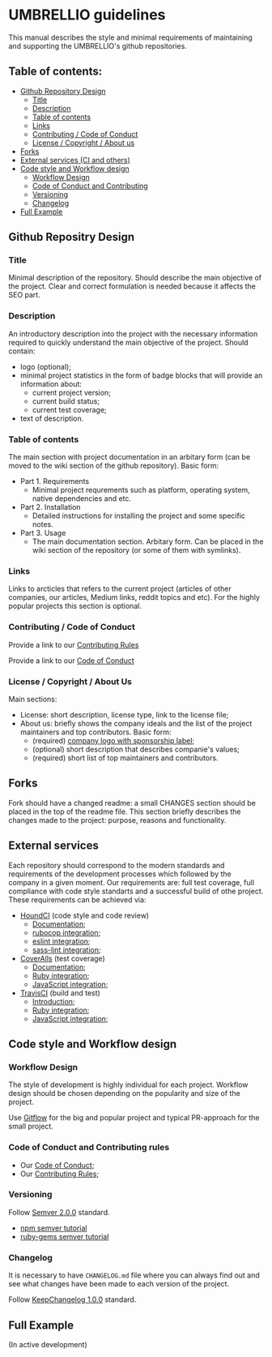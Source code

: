 # UMBRELLIO guidelines

This manual describes the style and minimal requirements of maintaining and supporting the UMBRELLIO's github repositories.

## Table of contents:

* [Github Repository Design](#github-repository-design)
  * [Title](#title)
  * [Description](#description)
  * [Table of contents](#table-of-contents)
  * [Links](#links-in-development)
  * [Contributing / Code of Conduct](#contributing-code-of-conduct)
  * [License / Copyright / About us](#license-copyright-about-us)
* [Forks](#forks)
* [External services (CI and others)](#external-services)
* [Code style and Workflow design](#code-style-and-workflow-design)
  * [Workflow Design](#workflow-design-in-development)
  * [Code of Conduct and Contributing](#code-of-conduct-and-contributing-rules)
  * [Versioning](#versioning)
  * [Changelog](#changelog)
* [Full Example](#full-example)

## Github Repositry Design

### Title

Minimal description of the repository. Should describe the main objective of the project. Clear and correct formulation is needed because it affects the SEO part.

### Description

An introductory description into the project with the necessary information required to quickly understand the main objective of the project.
Should contain:
- logo (optional);
- minimal project statistics in the form of badge blocks that will provide an information about:
  - current project version;
  - current build status;
  - current test coverage;
- text of description.

### Table of contents

The main section with project documentation in an arbitary form (can be moved to the wiki section of the github repository). Basic form:
- Part 1. Requirements
  - Minimal project requrements such as platform, operating system, native dependencies and etc.
- Part 2. Installation
  - Detailed instructions for installing the project and some specific notes.
- Part 3. Usage
  - The main documentation section. Arbitary form. Can be placed in the wiki section of the repository (or some of them with symlinks).

### Links

Links to arcticles that refers to the current project (articles of other companies, our articles, Medium links, reddit topics and etc).
For the highly popular projects this section is optional.

### Contributing / Code of Conduct

Provide a link to our [Contributing Rules](https://github.com/umbrellio/guidelines/blob/master/CONTRIBUTING.md)

Provide a link to our [Code of Conduct](https://github.com/umbrellio/guidelines/blob/master/CODE_OF_CONDUCT.md)

### License / Copyright / About Us

Main sections:
- License: short description, license type, link to the license file;
- About us: briefly shows the company ideals and the list of the project maintainers and top contributors.
  Basic form:
  - (required) [company logo with sponsorship label](https://github.com/umbrellio/Umbrellio);
  - (optional) short description that describes companie's values;
  - (required) short list of top maintainers and contributors.

## Forks

Fork should have a changed readme: a small CHANGES section should be placed in the top of the readme file.
This section briefly describes the changes made to the project: purpose, reasons and functionality.

## External services

Each repository should correspond to the modern standards and requirements of the development processes which followed by the company in a given moment. Our requirements are: full test coverage, full compliance with code style standarts and a successful build of othe project.
These requirements can be achieved via:

- [HoundCI](https://houndci.com/) (code style and code review)
  - [Documentation](https://houndci.com/configuration);
  - [rubocop integration](https://houndci.com/configuration#ruby);
  - [eslint integration](https://houndci.com/configuration#eslint);
  - [sass-lint integration](https://houndci.com/configuration#sass-lint);
- [CoverAlls](https://coveralls.io/) (test coverage)
  - [Documentation](https://docs.coveralls.io);
  - [Ruby integration](https://docs.coveralls.io/ruby-on-rails);
  - [JavaScript integration](https://docs.coveralls.io/javascript);
- [TravisCI](https://travis-ci.org/) (build and test)
  - [Introduction](https://docs.travis-ci.com/user/for-beginners/);
  - [Ruby integration](https://docs.travis-ci.com/user/languages/ruby/);
  - [JavaScript integration](https://docs.travis-ci.com/user/languages/javascript-with-nodejs/);

## Code style and Workflow design

### Workflow Design

The style of development is highly individual for each project. Workflow design should be chosen depending on the popularity and size of the project.

Use [Gitflow](https://www.atlassian.com/git/tutorials/comparing-workflows/gitflow-workflow) for the big and popular project and typical PR-approach for the small project.

### Code of Conduct and Contributing rules

- Our [Code of Conduct](https://github.com/umbrellio/guidelines/blob/master/CODE_OF_CONDUCT.md);
- Our [Contributing Rules](https://github.com/umbrellio/guidelines/blob/master/CONTRIBUTING.md);

### Versioning

Follow [Semver 2.0.0](https://semver.org) standard.
- [npm semver tutorial](https://docs.npmjs.com/getting-started/semantic-versioning)
- [ruby-gems semver tutorial](http://guides.rubygems.org/patterns/#semantic-versioning)

### Changelog

It is necessary to have `CHANGELOG.md` file where you can always find out and see what changes have been made to each version of the project.

Follow [KeepChangelog 1.0.0](http://keepachangelog.com/en/1.0.0/) standard.

## Full Example

(In active development)
